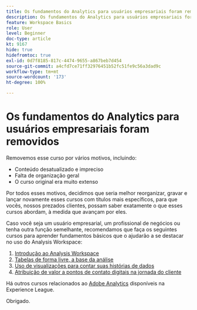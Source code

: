 ```yaml
---
title: Os fundamentos do Analytics para usuários empresariais foram removidos
description: Os fundamentos do Analytics para usuários empresariais foram removidos por vários motivos.
feature: Workspace Basics
role: User
level: Beginner
doc-type: article
kt: 9167
hide: true
hidefromtoc: true
exl-id: 0d7f8185-817c-4474-9655-a867beb7d454
source-git-commit: a4cfd7ce71ff32976451b52fc51fe9c56a3dad9c
workflow-type: tm+mt
source-wordcount: '173'
ht-degree: 100%

---
```


# Os fundamentos do Analytics para usuários empresariais foram removidos

Removemos esse curso por vários motivos, incluindo:

* Conteúdo desatualizado e impreciso
* Falta de organização geral
* O curso original era muito extenso

Por todos esses motivos, decidimos que seria melhor reorganizar, gravar e lançar novamente esses cursos com títulos mais específicos, para que vocês, nossos prezados clientes, possam saber exatamente o que esses cursos abordam, à medida que avançam por eles.

Caso você seja um usuário empresarial, um profissional de negócios ou tenha outra função semelhante, recomendamos que faça os seguintes cursos para aprender fundamentos básicos que o ajudarão a se destacar no uso do Analysis Workspace:

1. [Introdução ao Analysis Workspace](https://experienceleague.adobe.com/?lang=pt-br&recommended=Analytics-U-1-2020.1.workspace&amp;lang=pt-BR)
1. [Tabelas de forma livre, a base da análise](https://experienceleague.adobe.com/?lang=pt-br&recommended=Analytics-U-1-2020.3)
1. [Uso de visualizações para contar suas histórias de dados](https://experienceleague.adobe.com/?lang=pt-br&recommended=Analytics-U-1-2021.1.visualizations&amp;lang=pt-BR)
1. [Atribuição de valor a pontos de contato digitais na jornada do cliente](https://experienceleague.adobe.com/?lang=pt-br&recommended=Analytics-U-1-2020.2&amp;lang=pt-BR)

Há outros cursos relacionados ao [Adobe Analytics](https://experienceleague.adobe.com/?lang=pt-br&recommended=Analytics-U-1-2020.1.workspace&amp;lang=pt-BR) disponíveis na Experience League.

Obrigado.
